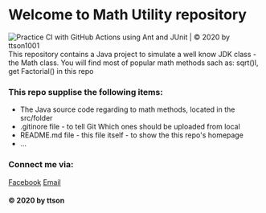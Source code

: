 # Welcome to Math Utility repository
![Practice CI with GitHub Actions using Ant and JUnit | © 2020 by ttson1001](https://github.com/ttson1001/math-util/workflows/Practice%20CI%20with%20GitHub%20Actions%20using%20Ant%20and%20JUnit%20%7C%20%C2%A9%202020%20by%20ttson1001/badge.svg)
This repository contains a Java project to simulate a well know JDK class - the Math class. You will find most of popular math methods sach as: sqrt()l, get Factorial() in this repo
### This repo supplise the following items:
* The Java source code regarding to math methods, located in the src/folder
* .gitinore file - to tell Git Which ones should be uploaded from local
* README.md file - this file itself - to show the this repo's homepage
* ...

### Connect me via:
[Facebook](https://www.facebook.com/tranthanh.son.26112000)
[Email](mailto:ttson1001@gmail.com)
#### © 2020 by ttson
